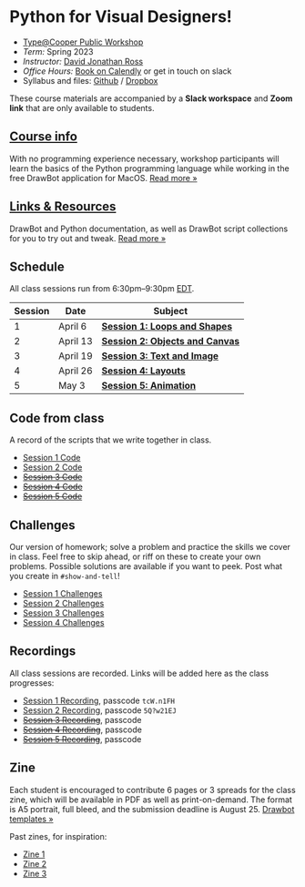 # Python for Visual Designers!

* [Type@Cooper Public Workshop](http://coopertype.org/event/python_for_visual_designers_sp23)
* _Term:_ Spring 2023
* _Instructor:_ [David Jonathan Ross](https://djr.com)
* _Office Hours:_ [Book on Calendly](http://calendly.com/djrrb/office-hours) or get in touch on slack
* Syllabus and files: [Github](https://github.com/djrrb/python-for-visual-designers-spring-2023) / [Dropbox](https://www.dropbox.com/sh/0x876iu6mg4na8m/AAAxaFzJHH0FTDz7VfTj9B_ya?dl=0)

These course materials are accompanied by a **Slack workspace** and **Zoom link** that are only available to students.


## [Course info](/course-info)

With no programming experience necessary, workshop participants will learn the basics of the Python programming language while working in the free DrawBot application for MacOS. [Read more »](/course-info)


## [Links & Resources](/resources)

DrawBot and Python documentation, as well as DrawBot script collections for you to try out and tweak. [Read more »](/course-info)

## Schedule

All class sessions run from 6:30pm–9:30pm [EDT](https://www.timeanddate.com/worldclock/converter.html?iso=20220707T223000&p1=179). 

| Session | Date | Subject |
| ---- | ---- | -------------- | 
| 1   | April 6 | [**Session 1: Loops and Shapes**](/session-1) | 
| 2   | April 13 | [**Session 2: Objects and Canvas**](/session-2) | 
| 3   | April 19 | [**Session 3: Text and Image**](/session-3) | 
| 4   | April 26 | [**Session 4: Layouts**](/session-4) |
| 5   | May 3 | [**Session 5: Animation**](/session-5)|


## Code from class

A record of the scripts that we write together in class.

* [Session 1 Code](/session-1/code)
* [Session 2 Code](/session-2/code)
* ~~[Session 3 Code](/session-3/code)~~
* ~~[Session 4 Code](/session-4/code)~~
* ~~[Session 5 Code](/session-5/code)~~

## Challenges

Our version of homework; solve a problem and practice the skills we cover in class. Feel free to skip ahead, or riff on these to create your own problems. Possible solutions are available if you want to peek. Post what you create in `#show-and-tell`!

* [Session 1 Challenges](/session-1/challenges)
* [Session 2 Challenges](/session-2/challenges)
* [Session 3 Challenges](/session-3/challenges)
* [Session 4 Challenges](/session-4/challenges)

## Recordings

All class sessions are recorded. Links will be added here as the class progresses:

* [Session 1 Recording](https://cooper.zoom.us/rec/share/XQ5hgUvLesSAykhMXIBPtiPZDrRl-ChFeABaNKOyNZUtEoQcLN79nElWZ_yZGyg2.1RSHN4L78W8Hr5uO), passcode `tcW.n1FH`
* [Session 2 Recording](https://cooper.zoom.us/rec/share/VKW7owQ_wrIF0ONHUZnn_-dlsMfAdDZUVzwVtjEWsYLhzSBIrM5byif0-keA45fc.XDyo20hQT005Fjy3), passcode `5Q?w21EJ`
* ~~[Session 3 Recording]()~~, passcode ` `
* ~~[Session 4 Recording]()~~, passcode ` `
* ~~[Session 5 Recording]()~~, passcode ` `

## Zine

Each student is encouraged to contribute 6 pages or 3 spreads for the class zine, which will be available in PDF as well as print-on-demand. The format is A5 portrait, full bleed, and the submission deadline is August 25. [Drawbot templates »](/zine)

Past zines, for inspiration:

* [Zine 1](https://drive.google.com/file/d/1iw9giQcU6jlPxogsbogPQuyOrxGSn1OJ/view?usp=sharing)
* [Zine 2](https://drive.google.com/file/d/1MOk4RcRypd6dhamVXAPem8Vuj7_y7EZV/view?usp=sharing)
* [Zine 3](https://drive.google.com/file/d/1CRQPinJJUXjeYem_p7yBu7krkMAMgS_t/view?usp=sharing)

